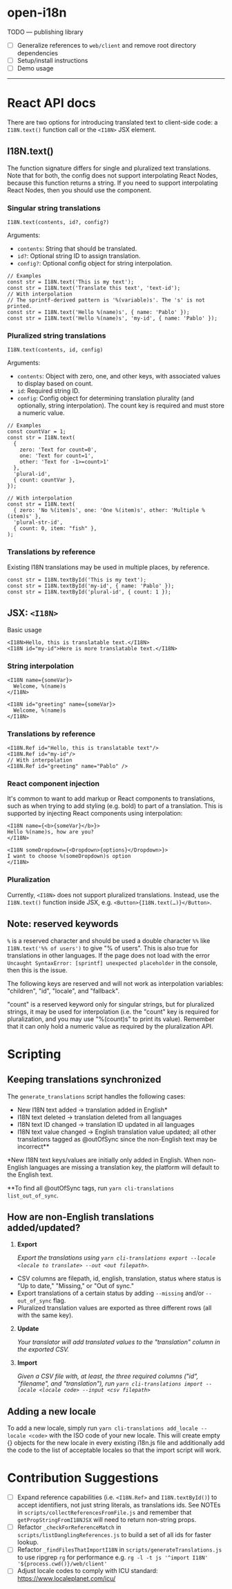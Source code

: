 # open-i18n

TODO — publishing library

- [ ] Generalize references to `web/client` and remove root directory dependencies
- [ ] Setup/install instructions
- [ ] Demo usage

---

# React API docs

There are two options for introducing translated text to client-side code: a `I18N.text()` function call or the `<I18N>` JSX element.

## I18N.text()

The function signature differs for single and pluralized text translations. Note that for both, the config does not support interpolating React Nodes, because this function returns a string. If you need to support interpolating React Nodes, then you should use the <I18N> component.

### Singular string translations

```
I18N.text(contents, id?, config?)
```

Arguments:

- `contents`: String that should be translated.
- `id?`: Optional string ID to assign translation.
- `config?`: Optional config object for string interpolation.

```
// Examples
const str = I18N.text('This is my text');
const str = I18N.text('Translate this text', 'text-id');
// With interpolation
// The sprintf-derived pattern is '%(variable)s'. The 's' is not printed.
const str = I18N.text('Hello %(name)s', { name: 'Pablo' });
const str = I18N.text('Hello %(name)s', 'my-id', { name: 'Pablo' });
```

### Pluralized string translations

```
I18N.text(contents, id, config)
```

Arguments:

- `contents`: Object with zero, one, and other keys, with associated values to display based on count.
- `id`: Required string ID.
- `config`: Config object for determining translation plurality (and optionally, string interpolation). The count key is required and must store a numeric value.

```
// Examples
const countVar = 1;
const str = I18N.text(
  {
    zero: 'Text for count=0',
    one: 'Text for count=1',
    other: 'Text for -1>=count>1'
  },
  'plural-id',
  { count: countVar },
});

// With interpolation
const str = I18N.text(
  { zero: 'No %(item)s', one: 'One %(item)s', other: 'Multiple %(item)s' },
  'plural-str-id',
  { count: 0, item: "fish" },
);
```

### Translations by reference

Existing I18N translations may be used in multiple places, by reference.

```
const str = I18N.textById('This is my text');
const str = I18N.textById('my-id', { name: 'Pablo' });
const str = I18N.textById('plural-id', { count: 1 });
```

## JSX: `<I18N>`

Basic usage

```
<I18N>Hello, this is translatable text.</I18N>
<I18N id="my-id">Here is more translatable text.</I18N>
```

### String interpolation

```
<I18N name={someVar}>
  Welcome, %(name)s
</I18N>

<I18N id="greeting" name={someVar}>
  Welcome, %(name)s
</I18N>
```

### Translations by reference

```
<I18N.Ref id="Hello, this is translatable text"/>
<I18N.Ref id="my-id"/>
// With interpolation
<I18N.Ref id="greeting" name="Pablo" />
```

### React component injection

It's common to want to add markup or React components to translations, such as when trying to add styling (e.g. bold) to part of a translation. This is supported by injecting React components using interpolation:

```
<I18N name={<b>{someVar}</b>}>
Hello %(name)s, how are you?
</I18N>

<I18N someDropdown={<Dropdown>{options}</Dropdown>}>
I want to choose %(someDropdown)s option
</I18N>
```

### Pluralization

Currently, `<I18N>` does not support pluralized translations. Instead, use the `I18N.text()` function inside JSX, e.g. `<Button>{I18N.text(…)}</Button>`.

## Note: reserved keywords

`%` is a reserved character and should be used a double character `%%` like `I18N.text('%% of users')` to give "% of users". This is also true for translations in other languages. If the page does not load with the error `Uncaught SyntaxError: [sprintf] unexpected placeholder` in the console, then this is the issue.

The following keys are reserved and will not work as interpolation variables: "children", "id", "locale", and "fallback".

"count" is a reserved keyword only for singular strings, but for pluralized strings, it may be used for interpolation (i.e. the "count" key is required for pluralization, and you may use "%(count)s" to print its value). Remember that it can only hold a numeric value as required by the pluralization API.

# Scripting

## Keeping translations synchronized

The `generate_translations` script handles the following cases:

- New I18N text added → translation added in English\*
- I18N text deleted → translation deleted from all languages
- I18N text ID changed → translation ID updated in all languages
- I18N text value changed → English translation value updated; all other translations tagged as @outOfSync since the non-English text may be incorrect\*\*

\*New I18N text keys/values are initially only added in English. When non-English languages are missing a translation key, the platform will default to the English text.

\*\*To find all @outOfSync tags, run `yarn cli-translations list_out_of_sync`.

## How are non-English translations added/updated?

1. **Export**

   _Export the translations using `yarn cli-translations export --locale <locale to translate> --out <out filepath>`._

- CSV columns are filepath, id, english, translation, status where status is "Up to date," "Missing," or "Out of sync."
- Export translations of a certain status by adding `--missing` and/or `--out_of_sync` flag.
- Pluralized translation values are exported as three different rows (all with the same key).

2. **Update**

   _Your translator will add translated values to the "translation" column in the exported CSV._

3. **Import**

   _Given a CSV file with, at least, the three required columns ("id", "filename", and "translation"), run `yarn cli-translations import --locale <locale code> --input <csv filepath>`_

## Adding a new locale

To add a new locale, simply run `yarn cli-translations add_locale --locale <code>` with the ISO code of your new locale. This will create empty {} objects for the new locale in every existing i18n.js file and additionally add the code to the list of acceptable locales so that the import script will work.

# Contribution Suggestions

- [ ] Expand reference capabilities (i.e. `<I18N.Ref>` and `I18N.textById()`) to accept identifiers, not just string literals, as translations ids. See NOTEs in `scripts/collectReferencesFromFile.js` and remember that `getPropStringFromI18NJSX` will need to return non-string props.
- [ ] Refactor `_checkForReferenceMatch` in `scripts/listDanglingReferences.js` to build a set of all ids for faster lookup.
- [ ] Refactor `_findFilesThatImportI18N` in `scripts/generateTranslations.js` to use ripgrep `rg` for performance e.g. `rg -l -t js '^import I18N' '${process.cwd()}/web/client'`
- [ ] Adjust locale codes to comply with ICU standard: https://www.localeplanet.com/icu/
